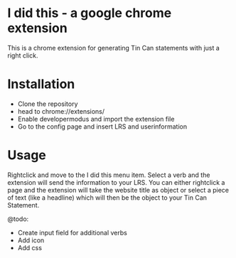 # I did this - a google chrome extension

This is a chrome extension for generating Tin Can statements with just a right click.

# Installation
- Clone the repository
- head to chrome://extensions/
- Enable developermodus and import the extension file
- Go to the config page and insert LRS and userinformation

# Usage
Rightclick and move to the I did this menu item. Select a verb and the extension will send the information to your LRS.
You can either rightclick a page and the extension will take the website title as object or select a piece of text (like a headline) which will then be the object to your Tin Can Statement.


@todo:
- Create input field for additional verbs
- Add icon
- Add css
